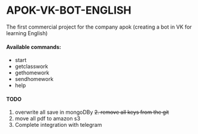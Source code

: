 # APOK-VK-BOT-ENGLISH
The first commercial project for the company apok (creating a bot in VK for learning English)

#### Available commands:
* start
* getclasswork
* gethomework
* sendhomework
* help


#### TODO 
1. overwrite all save in mongoDBу
~~2. remove all keys from the git~~
3. move all pdf to amazon s3
4. Сomplete integration with telegram
